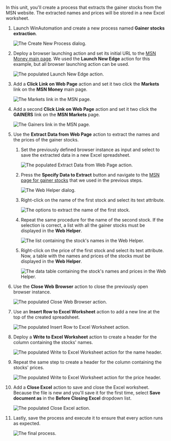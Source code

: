 In this unit, you'll create a process that extracts the gainer stocks from the MSN website. The extracted names and prices will be stored in a new Excel worksheet. 

1. Launch WinAutomation and create a new process named **Gainer stocks extraction**.

    ![The Create New Process dialog.](..\media\create-new-process.png)  

1. Deploy a browser launching action and set its initial URL to the [MSN Money main page](https://www.msn.com/en-us/money). We used the **Launch New Edge** action for this example, but all browser launching action can be used. 

    ![The populated Launch New Edge action.](..\media\launch-new-edge-action-url.png)

1. Add a **Click Link on Web Page** action and set it two click the **Markets** link on the **MSN Money** main page.

    ![The Markets link in the MSN page.](..\media\markets-link.png)

1. Add a second **Click Link on Web Page** action and set it two click the **GAINERS** link on the **MSN Markets** page.

    ![The Gainers link in the MSN page.](..\media\gainers-link.png)

1. Use the **Extract Data from Web Page** action to extract the names and the prices of the gainer stocks. 

    1. Set the previously defined browser instance as input and select to save the extracted data in a new Excel spreadsheet.

        ![The populated Extract Data from Web Page action.](..\media\extract-data-from-web-page-configuration.png)

    1. Press the **Specify Data to Extract** button and navigate to the [MSN page for gainer stocks](https://www.msn.com/en-us/money/markets/marketmovers/fi-gainers) that we used in the previous steps.

        ![The Web Helper dialog.](..\media\web-helper-url.png)

    1. Right-click on the name of the first stock and select its text attribute.

        ![The options to extract the name of the first stock.](..\media\extract-first-name.png)

    1. Repeat the same procedure for the name of the second stock. If the selection is correct, a list with all the gainer stocks must be displayed in the **Web Helper**.

        ![The list containing the stock's names in the Web Helper.](..\media\extract-names.png)

    1. Right-click on the price of the first stock and select its text attribute. Now, a table with the names and prices of the stocks must be displayed in the **Web Helper**.

        ![The data table containing the stock's names and prices in the Web Helper.](..\media\extract-prices.png)

1. Use the **Close Web Browser** action to close the previously open browser instance.

    ![The populated Close Web Browser action.](..\media\close-web-browser.png)

1. Use an **Insert Row to Excel Worksheet** action to add a new line at the top of the created spreadsheet.

    ![The populated Insert Row to Excel Worksheet action.](..\media\insert-row-to-excel-worksheet.png)

1. Deploy a **Write to Excel Worksheet** action to create a header for the column containing the stocks' names. 

    ![The populated Write to Excel Worksheet action for the name header.](..\media\write-to-excel-worksheet-name.png)

1. Repeat the same step to create a header for the column containing the stocks' prices. 

    ![The populated Write to Excel Worksheet action for the price header.](..\media\write-to-excel-worksheet-price.png)

1. Add a **Close Excel** action to save and close the Excel worksheet. Because the file is new and you'll save it for the first time, select **Save document as** in the **Before Closing Excel** dropdown list. 

    ![The populated Close Excel action.](..\media\write-to-excel-worksheet-price.png)

1. Lastly, save the process and execute it to ensure that every action runs as expected. 

    ![The final process.](..\media\final-process.png)